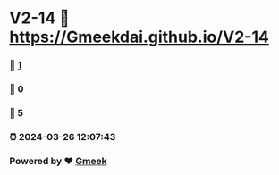 # V2-14 :link: https://Gmeekdai.github.io/V2-14 
### :page_facing_up: [1](https://Gmeekdai.github.io/V2-14/tag.html) 
### :speech_balloon: 0 
### :hibiscus: 5 
### :alarm_clock: 2024-03-26 12:07:43 
### Powered by :heart: [Gmeek](https://github.com/Meekdai/Gmeek)
